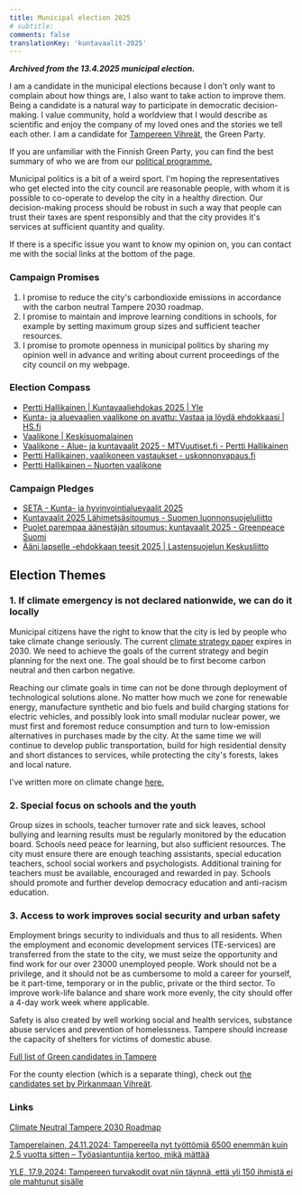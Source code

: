 ```yaml
---
title: Municipal election 2025
# subtitle:
comments: false
translationKey: 'kuntavaalit-2025'
---
```


***Archived from the 13.4.2025 municipal election.***

I am a candidate in the municipal elections because I don't only want to complain about how things are, I also want to take action to improve them. Being a candidate is a natural way to participate in democratic decision-making. I value community, hold a worldview that I would describe as scientific and enjoy the company of my loved ones and the stories we tell each other. I am a candidate for [Tampereen Vihreät](https://www.tampereenvihreat.fi/kuntavaalit25/?kieli=en&vaali=kuntavaalit-2025&kunta=k837&ehdokas=hallikainen-pertti-7283), the Green Party.

If you are unfamiliar with the Finnish Green Party, you can find the best summary of who we are from our [political programme.](https://www.greens.fi/political-programme-of-the-greens-2023-2027/)

Municipal politics is a bit of a weird sport. I'm hoping the representatives who get elected into the city council are reasonable people, with whom it is possible to co-operate to develop the city in a healthy direction. Our decision-making process should be robust in such a way that people can trust their taxes are spent responsibly and that the city provides it's services at sufficient quantity and quality.

If there is a specific issue you want to know my opinion on, you can contact me with the social links at the bottom of the page.


### Campaign Promises
1. I promise to reduce the city's carbondioxide emissions in accordance with the carbon neutral Tampere 2030 roadmap.
2. I promise to maintain and improve learning conditions in schools, for example by setting maximum group sizes and sufficient teacher resources.
3. I promise to promote openness in municipal politics by sharing my opinion well in advance and writing about current proceedings of the city council on my webpage.


### Election Compass
- [Pertti Hallikainen | Kuntavaaliehdokas 2025 | Yle](https://vaalit.yle.fi/vaalikone/kuntavaalit2025/228/ehdokkaat/2510?language=fi)
- [Kunta- ja aluevaalien vaalikone on avattu: Vastaa ja löydä ehdokkaasi | HS.fi](https://www.hs.fi/politiikka/art-2000011075959.html)
- [Vaalikone | Keskisuomalainen](https://www.ksml.fi/vaalikone/#/101/kotikunta/837/ehdokkaat/5592)
- [Vaalikone - Alue- ja kuntavaalit 2025 - MTVuutiset.fi - Pertti Hallikainen](https://www.mtvuutiset.fi/vaalikone/101/vaalipiiri/348/ehdokkaat/7375)
- [Pertti Hallikainen, vaalikoneen vastaukset - uskonnonvapaus.fi](https://uskonnonvapaus.fi/vaalit/kunta25/ehdokas/1689)
- [Pertti Hallikainen – Nuorten vaalikone](https://nuortenvaalikone.openvaa.org/fi/results/candidate/nwazyr9vcwrhc0ns7x5gnd2d?constituencyId[0]=ftw18l9t32fgu5gdmshew1uj&constituencyId[1]=jkkte2qznq7qerp6idfm7dlu&nominationId=auto_3692493919427277)


### Campaign Pledges
- [SETA - Kunta- ja hyvinvointialuevaalit 2025](https://seta.fi/ihmisoikeudet/vaalit-ja-kampanjat/kunta-ja-hyvinvointialuevaalit-2025/?)
- [Kuntavaalit 2025 Lähimetsäsitoumus - Suomen luonnonsuojeluliitto](https://www.sll.fi/opi-lisaa/metsat/kuntavaalit/)
- [Puolet parempaa äänestäjän sitoumus: kuntavaalit 2025 - Greenpeace Suomi](https://www.greenpeace.org/finland/toimi/puolet-parempaa-aanestajalle/)
- [Ääni lapselle -ehdokkaan teesit 2025 | Lastensuojelun Keskusliitto](https://www.lskl.fi/aanilapselle/aani-lapselle-ehdokkaan-teesit-2025/)





## Election Themes

### 1. If climate emergency is not declared nationwide, we can do it locally

Municipal citizens have the right to know that the city is led by people who take climate change seriously. The current [climate strategy paper](https://www.tampere.fi/en/nature-and-environment/climate-action-tampere/climate-neutral-tampere-2030) expires in 2030. We need to achieve the goals of the current strategy and begin planning for the next one. The goal should be to first become carbon neutral and then carbon negative.

Reaching our climate goals in time can not be done through deployment of technological solutions alone. No matter how much we zone for renewable energy, manufacture synthetic and bio fuels and build charging stations for electric vehicles, and possibly look into small modular nuclear power, we must first and foremost reduce consumption and turn to low-emission alternatives in purchases made by the city. At the same time we will continue to develop public transportation, build for high residential density and short distances to services, while protecting the city's forests, lakes and local nature.

I've written more on climate change [here.](/posts/thoughts-on-climate-change/)

### 2. Special focus on schools and the youth

Group sizes in schools, teacher turnover rate and sick leaves, school bullying and learning results must be regularly monitored by the education board. Schools need peace for learning, but also sufficient resources. The city must ensure there are enough teaching assistants, special education teachers, school social workers and psychologists. Additional training for teachers must be available, encouraged and rewarded in pay. Schools should promote and further develop democracy education and anti-racism education.

### 3. Access to work improves social security and urban safety

Employment brings security to individuals and thus to all residents. When the employment and economic development services (TE-services) are transferred from the state to the city, we must seize the opportunity and find work for our over 23000 unemployed people. Work should not be a privilege, and it should not be as cumbersome to mold a career for yourself, be it part-time, temporary or in the public, private or the third sector. To improve work-life balance and share work more evenly, the city should offer a 4-day work week where applicable.

Safety is also created by well working social and health services, substance abuse services and prevention of homelessness. Tampere should increase the capacity of shelters for victims of domestic abuse.


[Full list of Green candidates in Tampere](https://www.tampereenvihreat.fi/kuntavaalit25/?kieli=en&vaali=kuntavaalit-2025&kunta=k837)

For the county election (which is a separate thing), check out [the candidates set by Pirkanmaan Vihreät](https://www.pirkanmaanvihreat.fi/embed/aluevaalit-ehdokkaat/?kieli=fi&vaali=aluevaalit-2025&alue=pirkanmaa).






### Links


[Climate Neutral Tampere 2030 Roadmap](https://www.tampere.fi/en/nature-and-environment/climate-action-tampere/climate-neutral-tampere-2030)

[Tamperelainen, 24.11.2024: Tampereella nyt työttömiä 6500 enemmän kuin 2,5 vuotta sitten – Työasiantuntija kertoo, mikä mättää](https://www.tamperelainen.fi/paikalliset/8088357)

[YLE, 17.9.2024: Tampereen turvakodit ovat niin täynnä, että yli 150 ihmistä ei ole mahtunut sisälle](https://yle.fi/a/74-20112039)